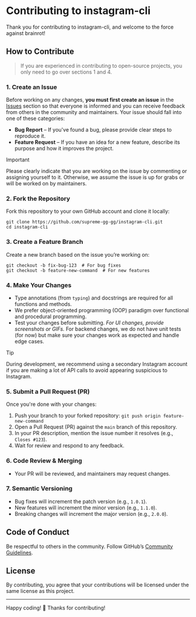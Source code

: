 # Contributing to instagram-cli

Thank you for contributing to instagram-cli, and welcome to the force against brainrot!

## How to Contribute

> If you are experienced in contributing to open-source projects, you only need to go over sections 1 and 4.

### 1. Create an Issue

Before working on any changes, **you must first create an issue** in the [Issues](../../issues) section so that everyone is informed and you can receive feedback from others in the community and maintainers. Your issue should fall into one of these categories:

- **Bug Report** – If you've found a bug, please provide clear steps to reproduce it.
- **Feature Request** – If you have an idea for a new feature, describe its purpose and how it improves the project.

> [!IMPORTANT]
> Please clearly indicate that you are working on the issue by commenting or assigning yourself to it. Otherwise, we assume the issue is up for grabs or will be worked on by maintainers.

### 2. Fork the Repository

Fork this repository to your own GitHub account and clone it locally:

```
git clone https://github.com/supreme-gg-gg/instagram-cli.git
cd instagram-cli
```

### 3. Create a Feature Branch

Create a new branch based on the issue you’re working on:

```
git checkout -b fix-bug-123  # For bug fixes
git checkout -b feature-new-command  # For new features
```

### 4. Make Your Changes

- Type annotations (from `typing`) and docstrings are required for all functions and methods.
- We prefer object-oriented programming (OOP) paradigm over functional and procedural programming.
- Test your changes before submitting. _For UI changes, provide screenshots or GIFs._ For backend changes, we do not have unit tests (for now) but make sure your changes work as expected and handle edge cases.

> [!TIP]
> During development, we recommend using a secondary Instagram account if you are making a lot of API calls to avoid appearing suspicious to Instagram.

### 5. Submit a Pull Request (PR)

Once you're done with your changes:

1. Push your branch to your forked repository: `git push origin feature-new-command`
2. Open a Pull Request (PR) against the `main` branch of this repository.
3. In your PR description, mention the issue number it resolves (e.g., `Closes #123`).
4. Wait for review and respond to any feedback.

### 6. Code Review & Merging

- Your PR will be reviewed, and maintainers may request changes.

### 7. Semantic Versioning

- Bug fixes will increment the patch version (e.g., `1.0.1`).
- New features will increment the minor version (e.g., `1.1.0`).
- Breaking changes will increment the major version (e.g., `2.0.0`).

## Code of Conduct

Be respectful to others in the community. Follow GitHub’s [Community Guidelines](https://docs.github.com/en/site-policy/github-terms/github-community-guidelines).

## License

By contributing, you agree that your contributions will be licensed under the same license as this project.

---

Happy coding! 🚀 Thanks for contributing!
